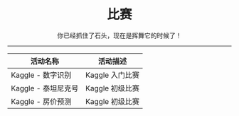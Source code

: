 # <center>比赛</center>

<center>你已经抓住了石头，现在是挥舞它的时候了！</center>

---

| 活动名称 | 活动描述 |
| --- | --- |
| Kaggle - 数字识别 | Kaggle 入门比赛 |
| Kaggle - 泰坦尼克号 | Kaggle 初级比赛 |
| Kaggle - 房价预测 | Kaggle 初级比赛 |

